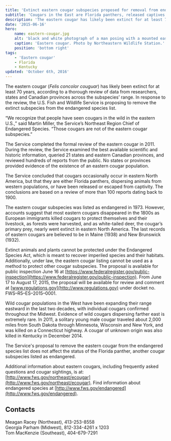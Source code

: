 ```yaml
---
title: 'Extinct eastern cougar subspecies proposed for removal from endangered species list'
subtitle: 'Cougars in the East are Florida panthers, released captives or dispersing from the West'
description: 'The eastern cougar has likely been extinct for at least 70 years; the U.S. Fish and Wildlife Service is proposing to remove the extinct subspecies from the endangered species list.'
date: '2015-06-16'
hero:
    name: eastern-cougar.jpg
    alt: 'black and white photograph of a man posing with a mounted eastern cougar.'
    caption: 'Eastern cougar. Photo by Northeastern Wildlife Station.'
    position: 'bottom right'
tags:
    - 'Eastern cougar'
    - Florida
    - Kentucky
updated: 'October 6th, 2016'
---
```


The eastern cougar (_Felis concolor couguar_) has likely been extinct for at least 70 years, according to a thorough review of data from researchers, states and Canadian provinces across the subspecies’ range. In response to the review, the U.S. Fish and Wildlife Service is proposing to remove the extinct subspecies from the endangered species list.

“We recognize that people have seen cougars in the wild in the eastern U.S.,” said Martin Miller, the Service’s Northeast Region Chief of Endangered Species. “Those cougars are not of the eastern cougar subspecies.”

The Service completed the formal review of the eastern cougar in 2011. During the review, the Service examined the best available scientific and historic information, queried 21 states and eastern Canadian provinces, and reviewed hundreds of reports from the public. No states or provinces provided evidence of the existence of an eastern cougar population.

The Service concluded that cougars occasionally occur in eastern North America, but that they are either Florida panthers, dispersing animals from western populations, or have been released or escaped from captivity. The conclusions are based on a review of more than 100 reports dating back to 1900.

The eastern cougar subspecies was listed as endangered in 1973. However, accounts suggest that most eastern cougars disappeared in the 1800s as European immigrants killed cougars to protect themselves and their livestock, as forests were harvested, and as white-tailed deer, the cougar’s primary prey, nearly went extinct in eastern North America. The last records of eastern cougars are believed to be in Maine (1938) and New Brunswick (1932).

Extinct animals and plants cannot be protected under the Endangered Species Act, which is meant to recover imperiled species and their habitats. Additionally, under law, the eastern cougar listing cannot be used as a method to protect other cougar subspecies. The proposal is available for public inspection June 16 at [https://www.federalregister.gov/public-inspection](https://www.federalregister.gov/public-inspection). From June 17 to August 17, 2015, the proposal will be available for review and comment at [www.regulations.gov](http://www.regulations.gov) under docket no. FWS–R5–ES–2015–0001.

Wild cougar populations in the West have been expanding their range eastward in the last two decades, with individual cougars confirmed throughout the Midwest. Evidence of wild cougars dispersing farther east is extremely rare. In 2011, a solitary young male cougar traveled about 2,000 miles from South Dakota through Minnesota, Wisconsin and New York, and was killed on a Connecticut highway. A cougar of unknown origin was also killed in Kentucky in December 2014.

The Service's proposal to remove the eastern cougar from the endangered species list does not affect the status of the Florida panther, another cougar subspecies listed as endangered.

Additional information about eastern cougars, including frequently asked questions and cougar sightings, is at: [http://www.fws.gov/northeast/ecougar](http://www.fws.gov/northeast/ecougar). Find information about endangered species at [http://www.fws.gov/endangered](http://www.fws.gov/endangered).

## Contacts

Meagan Racey (Northeast), 413-253-8558  
Georgia Parham (Midwest), 812-334-4261 x 1203  
Tom MacKenzie (Southeast), 404-679-7291
